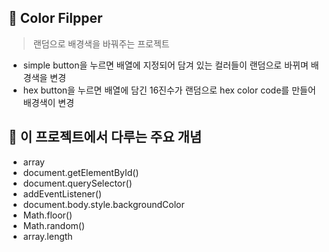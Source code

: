## 🍟 Color Filpper
> 랜덤으로 배경색을 바꿔주는 프로젝트
- simple button을 누르면 배열에 지정되어 담겨 있는 컬러들이 랜덤으로 바뀌며 배경색을 변경
- hex button을 누르면 배열에 담긴 16진수가 랜덤으로 hex color code를 만들어 배경색이 변경 

## 🍟 이 프로젝트에서 다루는 주요 개념

- array
- document.getElementById()
- document.querySelector()
- addEventListener()
- document.body.style.backgroundColor
- Math.floor()
- Math.random()
- array.length